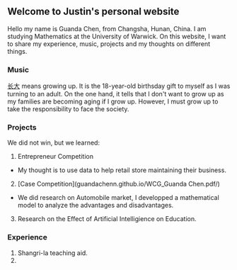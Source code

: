 ## Welcome to Justin's personal website

Hello my name is Guanda Chen, from Changsha, Hunan, China. I am studying Mathematics at the University of Warwick. On this website, I want to share my experience, music, projects and my thoughts on different things.


### Music

[长大](https://music.163.com/#/song?id=1817906834) means growing up. It is the 18-year-old birthsday gift to myself as I was turning to an adult. On the one hand, it tells that I don't want to grow up as my families are becoming aging if I grow up. However, I must grow up to take the responsibility to face the society.



### Projects

We did not win, but we learned:
1. Entrepreneur Competition
- My thought is to use data to help retail store maintaining their business.

2. [Case Competition](guandachenn.github.io/WCG_Guanda Chen.pdf/)
- We did research on Automobile market, I developped a mathematical model to analyze the advantages and disadvantages.

3. Research on the Effect of Artificial Intelligience on Education.



### Experience
1. Shangri-la teaching aid.
2. 
